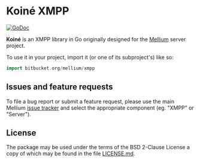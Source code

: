 # Koiné XMPP

[![GoDoc](https://godoc.org/bitbucket.org/mellium/xmpp?status.svg)](https://godoc.org/bitbucket.org/mellium/xmpp)

**Koiné** is an XMPP library in Go originally designed for the
[Mellium][mellium] server project.

To use it in your project, import it (or one of its subproject's) like so:

```go
import bitbucket.org/mellium/xmpp
```

## Issues and feature requests

To file a bug report or submit a feature request, please use the main Mellium
[issue tracker](https://bitbucket.org/mellium/mel/issues?status=new&status=open)
and select the appropriate component (eg. "XMPP" or "Server").

## License

The package may be used under the terms of the BSD 2-Clause License a copy of
which may be found in the file [LICENSE.md][LICENSE].

[mellium]: https://bitbucket.org/mellium
[LICENSE]: ./LICENSE.md
